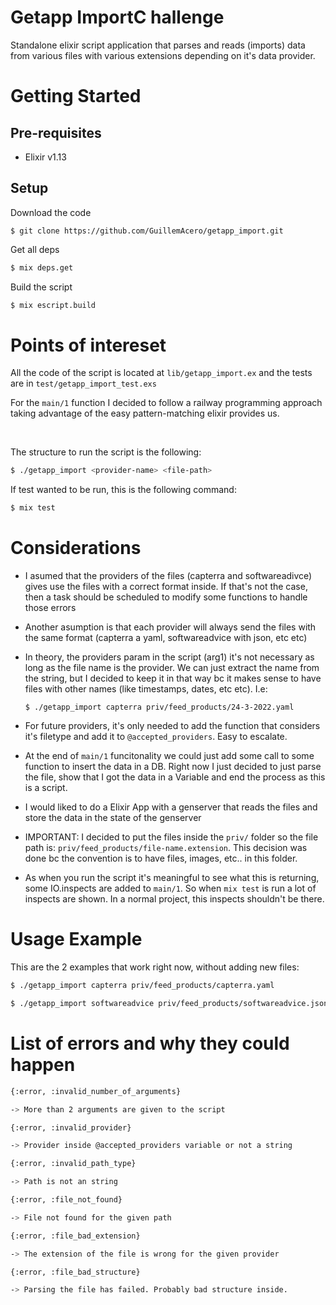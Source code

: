 # Getapp ImportC hallenge

Standalone elixir script application that parses and reads (imports) data from various files with various extensions depending on it's data provider.

# Getting Started
## Pre-requisites

  * Elixir v1.13

## Setup

Download the code

```
$ git clone https://github.com/GuillemAcero/getapp_import.git
```

Get all deps
```bash
$ mix deps.get
```

Build the script
```bash
$ mix escript.build
```

# Points of intereset

All the code of the script is located at `lib/getapp_import.ex` and the tests are in `test/getapp_import_test.exs`

For the `main/1` function I decided to follow a railway programming approach taking advantage of the easy pattern-matching elixir provides us.
 
<br/>

The structure to run the script is the following:
```bash
$ ./getapp_import <provider-name> <file-path>
```

If test wanted to be run, this is the following command:
```bash
$ mix test
```

# Considerations
- I asumed that the providers of the files (capterra and softwareadivce) gives use the files with a correct format inside. If that's not the case, then a task should be scheduled to modify some functions to handle those errors

- Another asumption is that each provider will always send the files with the same format (capterra a yaml, softwareadvice with json, etc etc)

- In theory, the providers param in the script (arg1) it's not necessary as long as the file name is the provider. We can just extract the name from the string, but I decided to keep it in that way bc it makes sense to have files with other names (like timestamps, dates, etc etc). I.e: 

  `$ ./getapp_import capterra priv/feed_products/24-3-2022.yaml`

- For future providers, it's only needed to add the function that considers it's filetype and add it to `@accepted_providers`. Easy to escalate.

- At the end of `main/1` funcitonality we could just add some call to some function to insert the data in a DB. Right now I just decided to just parse the file, show that I got the data in a Variable and end the process as this is a script.

- I would liked to do a Elixir App with a genserver that reads the files and store the data in the state of the genserver

- IMPORTANT: I decided to put the files inside the `priv/` folder so the file path is: `priv/feed_products/file-name.extension`. This decision was done bc the convention is to have files, images, etc.. in this folder.

- As when you run the script it's meaningful to see what this is returning, some IO.inspects are added to `main/1`. So when `mix test` is run a lot of inspects are shown. In a normal project, this inspects shouldn't be there.

# Usage Example

This are the 2 examples that work right now, without adding new files:
```bash
$ ./getapp_import capterra priv/feed_products/capterra.yaml

$ ./getapp_import softwareadvice priv/feed_products/softwareadvice.json
```

# List of errors and why they could happen

```bash
{:error, :invalid_number_of_arguments}

-> More than 2 arguments are given to the script
```

```bash
{:error, :invalid_provider}

-> Provider inside @accepted_providers variable or not a string
```

```bash
{:error, :invalid_path_type}

-> Path is not an string
```

```bash
{:error, :file_not_found}

-> File not found for the given path
```

```bash
{:error, :file_bad_extension}

-> The extension of the file is wrong for the given provider
```

```bash
{:error, :file_bad_structure}

-> Parsing the file has failed. Probably bad structure inside.
```






